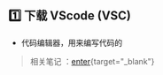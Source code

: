 

## :one: 下载 VScode (VSC)

- 代码编辑器，用来编写代码的

> 相关笔记 ：[enter](/zo-repo/vscode/00%20简述.md){target="_blank"}



